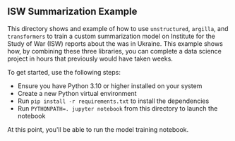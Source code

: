 ## ISW Summarization Example

This directory shows and example of how to use `unstructured`, `argilla`, and `transformers`
to train a custom summarization model on Institute for the Study of War (ISW) reports
about the was in Ukraine. This example shows how, by combining these three libraries, you can
complete a data science project in hours that previously would have taken weeks.

To get started, use the following steps:

- Ensure you have Python 3.10 or higher installed on your system
- Create a new Python virtual environment
- Run `pip install -r requirements.txt` to install the dependencies
- Run `PYTHONPATH=. jupyter notebook` from this directory to launch the notebook

At this point, you'll be able to run the model training notebook.
